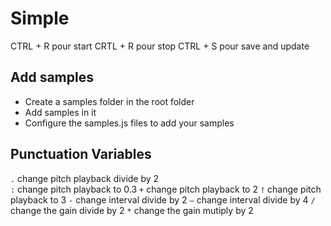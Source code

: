 # Simple

CTRL + R pour start
CRTL + R pour stop 
CTRL + S pour save and update


## Add samples 
- Create a samples folder in the root folder
- Add samples in it
- Configure the samples.js files to add your samples


## Punctuation Variables
`.` change pitch playback divide by 2  
`:` change pitch playback to 0.3
`+` change pitch playback to 2
`!` change pitch playback to 3
`-` change interval divide by 2
`—` change interval divide by 4
`/` change the gain divide by 2
`*` change the gain mutiply by 2


